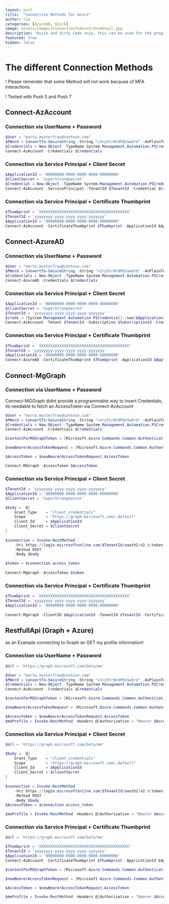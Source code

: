 ```yaml
---
layout: post
title:  "Connection Methods for Azure"
author: tim
categories: [AzureAD, Quick]
image: assets/images/ConnectionToAzure\thumbnail.jpg
description: "Quick and dirty Code snip, this can be used for the programming connection to Microsoft Cloud Workloads"
featured: true
hidden: false
---
```


# The different Connection Methods

! Please remender that some Method will not work because of MFA interactions. 

! Tested with Posh 5 and Posh 7

## Connect-AzAccount

### Connection via UserName + Password

``` powershell
$User = "marta.musterfrau@contoso.com"
$PWord = ConvertTo-SecureString -String "v3ry5tr0n9P@sSwOrd" -AsPlainText -Force
$Credentials = New-Object -TypeName System.Management.Automation.PSCredential -ArgumentList $User, $PWord
Connect-AzAccount -Credentials $Credentials
```

### Connection via Service Principal + Client Secret

``` powershell
$ApplicationId = '00000000-0000-0000-0000-00000000'
$ClientSecret = 'SuperStrongSecret'
$Credential = New-Object -TypeName System.Management.Automation.PSCredential -ArgumentList $ApplicationId, $ClientSecret
Connect-AzAccount -ServicePrincipal -TenantId $TenantId -Credential $Credential
```

### Connection via Service Principal + Certificate Thumbprint

``` powershell
$Thumbprint = 'XXXXXXXXXXXXXXXXXXXXXXXXXXXXXXXXXXXXXXXX'
$TenantId = 'yyyyyyyy-yyyy-yyyy-yyyy-yyyyyyy'
$ApplicationId = '00000000-0000-0000-0000-00000000'
Connect-AzAccount -CertificateThumbprint $Thumbprint -ApplicationId $ApplicationId -Tenant $TenantId -ServicePrincipal
```

## Connect-AzureAD


### Connection via UserName + Password

``` powershell
$User = "marta.musterfrau@contoso.com"
$PWord = ConvertTo-SecureString -String "v3ry5tr0n9P@sSwOrd" -AsPlainText -Force
$Credentials = New-Object -TypeName System.Management.Automation.PSCredential -ArgumentList $User, $PWord
Connect-AzureAD -Credentials $Credentials
```

### Connection via Service Principal + Client Secret

``` powershell
$ApplicationId = '00000000-0000-0000-0000-00000000'
$ClientSecret = 'SuperStrongSecret'
$TenantId = 'yyyyyyyy-yyyy-yyyy-yyyy-yyyyyyy'
$creds = [System.Management.Automation.PSCredential]::new($ApplicationId, (ConvertTo-SecureString $ClientSecret -AsPlainText -Force))
Connect-AzAccount -Tenant $TenantId -Subscription $SubscriptionId -Credential $creds -ServicePrincipal
```

### Connection via Service Principal + Certificate Thumbprint

``` powershell
$Thumbprint = 'XXXXXXXXXXXXXXXXXXXXXXXXXXXXXXXXXXXXXXXX'
$TenantId = 'yyyyyyyy-yyyy-yyyy-yyyy-yyyyyyy'
$ApplicationId = '00000000-0000-0000-0000-00000000'
Connect-AzureAD -CertificateThumbprint $Thumbprint -ApplicationId $ApplicationId -Tenantid $TenantId
```

## Connect-MgGraph

### Connection via UserName + Password
Connect-MGGraph didnt provide a programmable way to insert Credentials, its needable to fetch an AccessToken via Connect-AzAccount 
``` powershell
$User = "marta.musterfrau@contoso.com"
$PWord = ConvertTo-SecureString -String "v3ry5tr0n9P@sSwOrd" -AsPlainText -Force
$Credentials = New-Object -TypeName System.Management.Automation.PSCredential -ArgumentList $User, $PWord
Connect-AzAccount -Credentials $Credentials

$contextForMSGraphToken = [Microsoft.Azure.Commands.Common.Authentication.Abstractions.AzureRmProfileProvider]::Instance.Profile.DefaultContext

$newBearerAccessTokenRequest = [Microsoft.Azure.Commands.Common.Authentication.AzureSession]::Instance.AuthenticationFactory.Authenticate($contextForMSGraphToken.Account, $contextForMSGraphToken.Environment, $contextForMSGraphToken.Tenant.id.ToString(), $null, [Microsoft.Azure.Commands.Common.Authentication.ShowDialog]::Never, $null, https://graph.microsoft.com)

$AccessToken = $newBearerAccessTokenRequest.AccessToken

Connect-MGGraph -AccessToken $AccessToken
```

### Connection via Service Principal + Client Secret

``` powershell
$TenantId = 'yyyyyyyy-yyyy-yyyy-yyyy-yyyyyyy'
$ApplicationId = '00000000-0000-0000-0000-00000000'
$ClientSecret = 'SuperStrongSecret'

$body =  @{
    Grant_Type    = "client_credentials"
    Scope         = "https://graph.microsoft.com/.default"
    Client_Id     = $ApplicationId
    Client_Secret = $ClientSecret
}
 
$connection = Invoke-RestMethod `
    -Uri https://login.microsoftonline.com/$TenantId/oauth2/v2.0/token `
    -Method POST `
    -Body $body

$token = $connection.access_token
 
Connect-MgGraph -AccessToken $token
```

### Connection via Service Principal + Certificate Thumbprint

``` powershell
$Thumbprint = 'XXXXXXXXXXXXXXXXXXXXXXXXXXXXXXXXXXXXXXXX'
$TenantId = 'yyyyyyyy-yyyy-yyyy-yyyy-yyyyyyy'
$ApplicationId = '00000000-0000-0000-0000-00000000'
 
Connect-MgGraph -ClientID $ApplicationId -TenantId $TenantId -CertificateThumbprint $Thumbprint
```

## RestfullApi (Graph + Azure)
as an Example connecting to Graph an GET my profile information!
### Connection via UserName + Password

``` powershell
$Url = 'https://graph.microsoft.com/beta/me'

$User = "marta.musterfrau@contoso.com"
$PWord = ConvertTo-SecureString -String "v3ry5tr0n9P@sSwOrd" -AsPlainText -Force
$Credentials = New-Object -TypeName System.Management.Automation.PSCredential -ArgumentList $User, $PWord
Connect-AzAccount -Credentials $Credentials

$contextForMSGraphToken = [Microsoft.Azure.Commands.Common.Authentication.Abstractions.AzureRmProfileProvider]::Instance.Profile.DefaultContext

$newBearerAccessTokenRequest = [Microsoft.Azure.Commands.Common.Authentication.AzureSession]::Instance.AuthenticationFactory.Authenticate($contextForMSGraphToken.Account, $contextForMSGraphToken.Environment, $contextForMSGraphToken.Tenant.id.ToString(), $null, [Microsoft.Azure.Commands.Common.Authentication.ShowDialog]::Never, $null, https://graph.microsoft.com)

$AccessToken = $newBearerAccessTokenRequest.AccessToken
$meProfile = Invoke-RestMethod -Headers @{Authorization = "Bearer $AccessToken"} -Uri $apiUrl -Method Get
```

### Connection via Service Principal + Client Secret

``` powershell
$Url = 'https://graph.microsoft.com/beta/me'

$body =  @{
    Grant_Type    = "client_credentials"
    Scope         = "https://graph.microsoft.com/.default"
    Client_Id     = $ApplicationId
    Client_Secret = $ClientSecret
}
 
$connection = Invoke-RestMethod `
    -Uri https://login.microsoftonline.com/$TenantId/oauth2/v2.0/token `
    -Method POST `
    -Body $body
$AccessToken = $connection.access_token

$meProfile = Invoke-RestMethod -Headers @{Authorization = "Bearer $AccessToken"} -Uri $apiUrl -Method Get
```
### Connection via Service Principal + Certificate Thumbprint

``` powershell
$Url = 'https://graph.microsoft.com/beta/me'

$Thumbprint = 'XXXXXXXXXXXXXXXXXXXXXXXXXXXXXXXXXXXXXXXX'
$TenantId = 'yyyyyyyy-yyyy-yyyy-yyyy-yyyyyyy'
$ApplicationId = '00000000-0000-0000-0000-00000000'
Connect-AzAccount -CertificateThumbprint $Thumbprint -ApplicationId $ApplicationId -Tenant $TenantId -ServicePrincipal

$contextForMSGraphToken = [Microsoft.Azure.Commands.Common.Authentication.Abstractions.AzureRmProfileProvider]::Instance.Profile.DefaultContext

$newBearerAccessTokenRequest = [Microsoft.Azure.Commands.Common.Authentication.AzureSession]::Instance.AuthenticationFactory.Authenticate($contextForMSGraphToken.Account, $contextForMSGraphToken.Environment, $contextForMSGraphToken.Tenant.id.ToString(), $null, [Microsoft.Azure.Commands.Common.Authentication.ShowDialog]::Never, $null, https://graph.microsoft.com)

$AccessToken = $newBearerAccessTokenRequest.AccessToken

$meProfile = Invoke-RestMethod -Headers @{Authorization = "Bearer $AccessToken"} -Uri $apiUrl -Method Get
```
